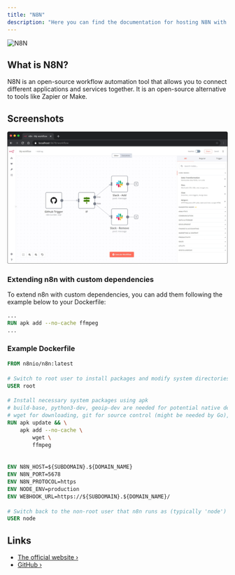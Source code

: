 ```yaml
---
title: "N8N"
description: "Here you can find the documentation for hosting N8N with Coolify."
---
```



![N8N](https://user-images.githubusercontent.com/65276001/173571060-9f2f6d7b-bac0-43b6-bdb2-001da9694058.png)

## What is N8N?

N8N is an open-source workflow automation tool that allows you to connect different applications and services together. It is an open-source alternative to tools like Zapier or Make.

## Screenshots

![N8N Preview](https://raw.githubusercontent.com/n8n-io/n8n/master/assets/n8n-screenshot.png)

### Extending n8n with custom dependencies

To extend n8n with custom dependencies, you can add them following the example below to your Dockerfile:

```dockerfile
...
RUN apk add --no-cache ffmpeg
...
```

### Example Dockerfile

```dockerfile
FROM n8nio/n8n:latest

# Switch to root user to install packages and modify system directories
USER root

# Install necessary system packages using apk
# build-base, python3-dev, geoip-dev are needed for potential native dependencies
# wget for downloading, git for source control (might be needed by Go), bash (useful shell)
RUN apk update && \
    apk add --no-cache \
        wget \
        ffmpeg


ENV N8N_HOST=${SUBDOMAIN}.${DOMAIN_NAME}
ENV N8N_PORT=5678
ENV N8N_PROTOCOL=https
ENV NODE_ENV=production
ENV WEBHOOK_URL=https://${SUBDOMAIN}.${DOMAIN_NAME}/

# Switch back to the non-root user that n8n runs as (typically 'node')
USER node
```

## Links

- [The official website ›](https://n8n.io/)
- [GitHub ›](https://github.com/n8n-io/n8n)

